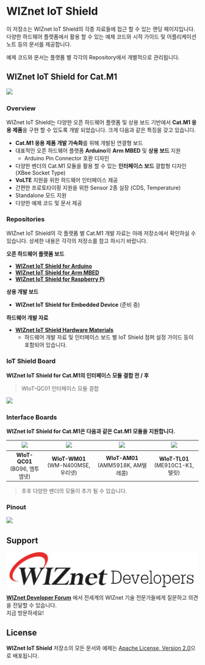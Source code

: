 # WIZnet IoT Shield


이 저장소는 WIZnet IoT Shield의 각종 자료들에 접근 할 수 있는 랜딩 페이지입니다.
다양한 하드웨어 플랫폼에서 활용 할 수 있는 예제 코드와 시작 가이드 및 어플리케이션 노트 등의 문서를 제공합니다.


예제 코드와 문서는 플랫폼 별 각각의 Repository에서 개별적으로 관리됩니다.




## WIZnet IoT Shield for Cat.M1

![][wiot-shield-h]

### Overview

WIZnet IoT Shield는 다양한 오픈 하드웨어 플랫폼 및 상용 보드 기반에서 **Cat.M1 응용 제품**을 구현 할 수 있도록 개발 되었습니다.
크게 다음과 같은 특징을 갖고 있습니다.

* **Cat.M1 응용 제품 개발 가속화**를 위해 개발된 연결형 보드
* 대표적인 오픈 하드웨어 플랫폼 **Arduino**와 **Arm MBED** 및 **상용 보드** 지원
	* Arduino Pin Connector 호환 디자인
* 다양한 벤더의 Cat.M1 모듈을 활용 할 수 있는 **인터페이스 보드** 결합형 디자인 (XBee Socket Type)
* **VoLTE** 지원을 위한 하드웨어 인터페이스 제공
* 간편한 프로토타이핑 지원을 위한 Sensor 2종 실장 (CDS, Temperature)
* Standalone 모드 지원
* 다양한 예제 코드 및 문서 제공

### Repositories

WIZnet IoT Shield의 각 플랫폼 별 Cat.M1 개발 자료는 아래 저장소에서 확인하실 수 있습니다.
상세한 내용은 각각의 저장소를 참고 하시기 바랍니다.


**오픈 하드웨어 플랫폼 보드**
* **[WIZnet IoT Shield for Arduino](https://github.com/Wiznet/wiznet-iot-shield-arduino-kr)**
* **[WIZnet IoT Shield for Arm MBED](https://github.com/Wiznet/wiznet-iot-shield-mbed-kr)**
* **[WIZnet IoT Shield for Raspberry Pi](https://github.com/Wiznet/wiznet-iot-shield-raspberrypi-kr)**

**상용 개발 보드**
* **WIZnet IoT Shield for Embedded Device** (준비 중)


**하드웨어 개발 자료**
* **[WIZnet IoT Shield Hardware Materials](https://github.com/Wiznet/wiznet-iot-shield-hardware-kr)**
  * 하드웨어 개발 자료 및 인터페이스 보드 별 IoT Shield 점퍼 설정 가이드 등이 포함되어 있습니다.

### IoT Shield Board

**WIZnet IoT Shield for Cat.M1의 인터페이스 모듈 결합 전 / 후**
> WIoT-QC01 인터페이스 모듈 결합

![][wiot-shield-compare]


### Interface Boards

**WIZnet IoT Shield for Cat.M1은 다음과 같은 Cat.M1 모듈을 지원합니다.**

| ![][wiot-qc01]             | ![][wiot-wm01]                 | ![][wiot-am01]                 | ![][wiot-tl01]                 |
|:--------------------------:|:------------------------------:|:------------------------------:|:------------------------------:|
| **WIoT-QC01** <br>(BG96, 앰투앰넷) | **WIoT-WM01** <br>(WM-N400MSE, 우리넷) | **WIoT-AM01** <br>(AMM5918K, AM텔레콤) | **WIoT-TL01** <br>(ME910C1-K1, 텔릿) |

> 추후 다양한 벤더의 모듈이 추가 될 수 있습니다.

### Pinout

![][shield-pinout]


## Support

[![WIZnet Developer Forum][forum]](https://forum.wiznet.io/c/korean-forum/oshw/)

**[WIZnet Developer Forum](https://forum.wiznet.io/c/korean-forum/oshw/)** 에서 전세계의 WIZnet 기술 전문가들에게 질문하고 의견을 전달할 수 있습니다.<br>지금 방문하세요!


## License

**WIZnet IoT Shield** 저장소의 모든 문서와 예제는 [Apache License, Version 2.0](https://www.apache.org/licenses/LICENSE-2.0)으로 배포됩니다.



[wiot-shield]: ./docs/imgs/hw/wiot-shield_top.png
[wiot-shield-h]: ./docs/imgs/hw/wiot-shield-qc01_top_h.png
[wiot-shield-compare]: ./docs/imgs/hw/wiot-shield-qc01-compare.png
[wiot-qc01]: ./docs/imgs/hw/wiot-qc01_top.png
[wiot-wm01]: ./docs/imgs/hw/wiot-wm01_top.png
[wiot-am01]: ./docs/imgs/hw/wiot-am01_top.png
[wiot-tl01]: ./docs/imgs/hw/wiot-tl01_top.png
[forum]: ./docs/imgs/forum.jpg
 
[shield-layout]: ./docs/imgs/WIoT-Shield_Allparts.png
[shield-pinout]: ./docs/imgs/WIoT-Shield_Pinout.png



